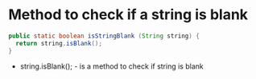 # Method to check if a string is blank

```java
public static boolean isStringBlank (String string) {
  return string.isBlank();
}
```

- string.isBlank(); - is a method to check if string is blank
